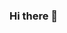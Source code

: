 ### Hi there 👋

<!--
**duonghabk/duonghabk** is a ✨ _special_ ✨ repository because its `README.md` (this file) appears on your GitHub profile.

Here are some ideas to get you started:

- 🔭 I’m currently working on LG DCV in Ha Noi city
- 🌱 I’m currently learning C++ and Python
- 👯 I’m looking to collaborate on Automatic, Iot, Commputer Vision,ML
- 🤔 I’m looking for help with ...
- 💬 Ask me about ...
- 📫 How to reach me: ...
- 😄 Pronouns: ...
- ⚡ Fun fact: ...
-->
